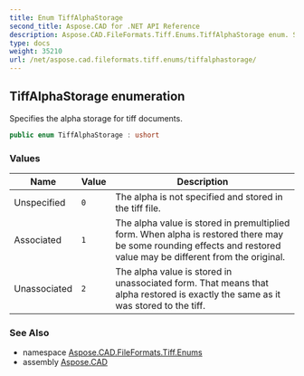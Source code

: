 ```yaml
---
title: Enum TiffAlphaStorage
second_title: Aspose.CAD for .NET API Reference
description: Aspose.CAD.FileFormats.Tiff.Enums.TiffAlphaStorage enum. Specifies the alpha storage for tiff documents
type: docs
weight: 35210
url: /net/aspose.cad.fileformats.tiff.enums/tiffalphastorage/
---
```

## TiffAlphaStorage enumeration

Specifies the alpha storage for tiff documents.

```csharp
public enum TiffAlphaStorage : ushort
```

### Values

| Name | Value | Description |
| --- | --- | --- |
| Unspecified | `0` | The alpha is not specified and stored in the tiff file. |
| Associated | `1` | The alpha value is stored in premultiplied form. When alpha is restored there may be some rounding effects and restored value may be different from the original. |
| Unassociated | `2` | The alpha value is stored in unassociated form. That means that alpha restored is exactly the same as it was stored to the tiff. |

### See Also

* namespace [Aspose.CAD.FileFormats.Tiff.Enums](../../aspose.cad.fileformats.tiff.enums/)
* assembly [Aspose.CAD](../../)


